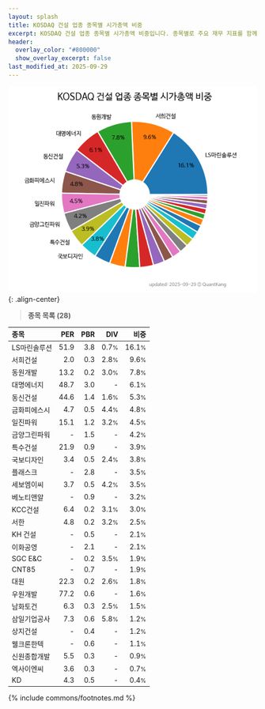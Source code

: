 ```yaml
---
layout: splash
title: KOSDAQ 건설 업종 종목별 시가총액 비중
excerpt: KOSDAQ 건설 업종 종목별 시가총액 비중입니다. 종목별로 주요 재무 지표를 함께 표시합니다.
header:
  overlay_color: "#800000"
  show_overlay_excerpt: false
last_modified_at: 2025-09-29
---
```



![KOSDAQ 건설 업종 종목별 시가총액 비중](/stats/sector/images/kosdaq_업종_건설_종목.png){: .align-center}


> **종목 목록 (28)**<a id="list"></a>

| **종목** | **PER** | **PBR** | **DIV** | **비중** |
| :------- | ------: | ------: | ------: | -------: |
| LS마린솔루션 | 51.9 | 3.8 | 0.7<small>%</small> | 16.1<small>%</small> |
| 서희건설 | 2.0 | 0.3 | 2.8<small>%</small> | 9.6<small>%</small> |
| 동원개발 | 13.2 | 0.2 | 3.0<small>%</small> | 7.8<small>%</small> |
| 대명에너지 | 48.7 | 3.0 | - | 6.1<small>%</small> |
| 동신건설 | 44.6 | 1.4 | 1.6<small>%</small> | 5.3<small>%</small> |
| 금화피에스시 | 4.7 | 0.5 | 4.4<small>%</small> | 4.8<small>%</small> |
| 일진파워 | 15.1 | 1.2 | 3.2<small>%</small> | 4.5<small>%</small> |
| 금양그린파워 | - | 1.5 | - | 4.2<small>%</small> |
| 특수건설 | 21.9 | 0.9 | - | 3.9<small>%</small> |
| 국보디자인 | 3.4 | 0.5 | 2.4<small>%</small> | 3.8<small>%</small> |
| 플래스크 | - | 2.8 | - | 3.5<small>%</small> |
| 세보엠이씨 | 3.7 | 0.5 | 4.2<small>%</small> | 3.5<small>%</small> |
| 베노티앤알 | - | 0.9 | - | 3.2<small>%</small> |
| KCC건설 | 6.4 | 0.2 | 3.1<small>%</small> | 3.0<small>%</small> |
| 서한 | 4.8 | 0.2 | 3.2<small>%</small> | 2.5<small>%</small> |
| KH 건설 | - | 0.5 | - | 2.1<small>%</small> |
| 이화공영 | - | 2.1 | - | 2.1<small>%</small> |
| SGC E&C | - | 0.2 | 3.5<small>%</small> | 1.9<small>%</small> |
| CNT85 | - | 0.7 | - | 1.9<small>%</small> |
| 대원 | 22.3 | 0.2 | 2.6<small>%</small> | 1.8<small>%</small> |
| 우원개발 | 77.2 | 0.6 | - | 1.6<small>%</small> |
| 남화토건 | 6.3 | 0.3 | 2.5<small>%</small> | 1.5<small>%</small> |
| 삼일기업공사 | 7.3 | 0.6 | 5.8<small>%</small> | 1.2<small>%</small> |
| 상지건설 | - | 0.4 | - | 1.2<small>%</small> |
| 웰크론한텍 | - | 0.6 | - | 1.1<small>%</small> |
| 신원종합개발 | 5.5 | 0.3 | - | 0.9<small>%</small> |
| 엑사이엔씨 | 3.6 | 0.3 | - | 0.7<small>%</small> |
| KD | 4.3 | 0.5 | - | 0.4<small>%</small> |

{% include commons/footnotes.md %}